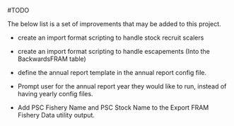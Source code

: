#TODO

The below list is a set of improvements that may be added to this project.

* create an import format scripting to handle stock recruit scalers

* create an import format scripting to handle escapements (Into the BackwardsFRAM table)

* define the annual report template in the annual report config file.

* Prompt user for the annual report year they would like to run, instead of having yearly config files.

* Add PSC Fishery Name and PSC Stock Name to the Export FRAM Fishery Data utility output.
